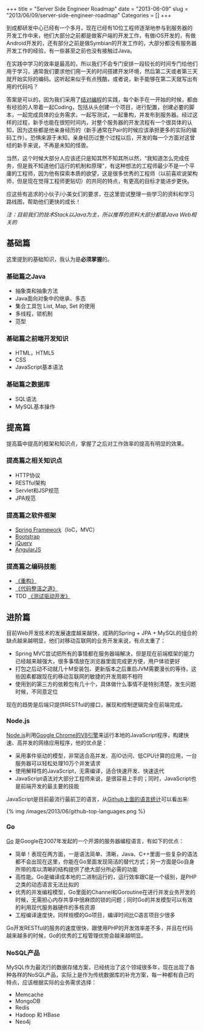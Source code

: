 +++
title = "Server Side Engineer Roadmap"
date = "2013-06-09"
slug = "2013/06/09/server-side-engineer-roadmap"
Categories = []
+++

到成都研发中心已经有一个多月，现在已经有10位工程师逐渐地参与到服务器的开发工作中来，他们大部分之前都是做客户端的开发工作，有做iOS开发的，有做Android开发的，还有部分之前是做Symbian的开发工作的，大部分都没有服务器开发工作的经验，有一些甚至之前也没有接触过Java。

在实践中学习的效率是最高的，所以我们不会专门安排一段较长的时间专门给他们用于学习，通常我们要求他们用一天的时间搭建开发环境，然后第二天或者第三天就开始实际的编码。这听起来似乎有点残酷，或者说，新手能够在第二天就写出有用的代码吗？

答案是可以的，因为我们采用了[结对编程](http://www.extremeprogramming.org/rules/pair.html)的实践，每个新手在一开始的时候，都由有经验的人带着一起Coding，包括从头创建一个项目，进行配置，创建必要的脚本，一起完成具体的业务需求，一起写测试，一起重构，并发布到服务器。经过这样的过程，新手也能在很短时间内，对整个服务器的开发流程有一个很具体的认知，因为这些都是他亲身经历的（新手通常在Pair的时候应该承担更多的实际的编码工作）。恐惧来源于未知，亲身经历过整个过程以后，开发的每一个方面对这曾经的新手来说，不再是未知的怪兽。

当然，这个时候大部分人应该还只是知其然不知其所以然，“我知道怎么完成任务，但是我不知道他们运行的机制和原理”，有这种想法的工程师最少不是一个平庸的工程师，因为他有探索本质的欲望，这是很多优秀的工程师（以前喜欢说架构师，但是现在觉得工程师更贴切）的共同的特点，有更高的目标才能进步更快。

应这些有追求的小伙子/小美女们的要求，在这里尝试整理一些学习的资料和学习路线图，帮助他们更快的成长！

_注：目前我们的技术Stack以Java为主，所以推荐的资料大部分都是Java Web相关的_

## 基础篇

这里提到的基础知识，我认为是**必须掌握**的。

### 基础篇之Java

- 抽象类和抽象方法
- Java面向对象中的继承、多态
- 集合工具包 List, Map, Set 的使用
- 多线程，锁机制
- 范型

### 基础篇之前端开发知识

- HTML，HTML5
- CSS
- JavaScript基本语法

### 基础篇之数据库

- SQL语法
- MySQL基本操作

## 提高篇

提高篇中提高的框架和知识点，掌握了之后对工作效率的提高有明显的效果。

### 提高篇之相关知识点

- HTTP协议
- RESTful架构
- Servlet和JSP规范
- JPA规范

### 提高篇之软件框架

- [Spring Framework](http://www.springsource.org/spring-framework)（IoC，MVC）
- [Bootstrap](http://twitter.github.io/bootstrap/)
- [jQuery](http://jquery.com/)
- [AngularJS](http://angularjs.org/)

### 提高篇之编码技能

- [《重构》](http://book.douban.com/subject/4262627/)
- [《代码整洁之道》](http://book.douban.com/subject/4199741/)
- TDD [《测试驱动开发》](http://book.douban.com/subject/1230036/)

## 进阶篇

目前Web开发技术的发展速度越来越快，成熟的Spring + JPA + MySQL的组合的缺点越来越明显，他们对移动互联网的业务开发来说，有点太重了：

- Spring MVC尝试把所有的事情都在服务器端解决，但是现在前端框架的能力已经越来越强大，很多事情放在浏览器里面完成更方便，用户体验更好
- 打包之后动不动就几十M安装包、更新版本之后重启JVM需要漫长的等待，这些因素都跟现在的移动互联网的敏捷的开发周期不相符
- 使用到的第三方的依赖包有几十个，具体做什么事情不是特别清楚，发生问题时候，不同意定位

现在的趋势是后端只提供RESTful的接口，展现和控制逻辑完全在前端完成。

### Node.js

[Node.js](http://nodejs.org/)利用[Google Chrome的V8引擎](http://code.google.com/p/v8/)来运行本地的JavaScript程序，构建快速、高并发的网络应用程序，他的优点是：

- 采用事件驱动的模型，非常适合高并发、高IO访问、低CPU计算的应用，一台服务器可以轻松处理10万个并发请求
- 使用解释性的JavaScript，无需编译，适合快速开发、快速迭代
- JavaScript语法对大部分工程师来说，是很容易上手的；同时，JavaScript也是前端开发的最主要的技能

JavaScript是目前最流行最前卫的语言，从[Github上面的语言统计](https://github.com/languages)可以看出来:

{% img /images/2013/06/github-top-languages.png %}

### Go

[Go](http://golang.org/) 是Google在2007年发起的一个开源的服务器编程语言，有如下的优点：

- 简单！表现在两方面，一是语法简单、清晰，Java、C++里面一些复杂的语法都不会出现在这里，你能在Go里面发现简洁的替代方式；另一方面是Go自身所带的库以清晰的结构提供了绝大部分所必需的功能
- 高性能。Go是编译成本地的二进制运行的，运行效率跟C是一个级别，是PHP之类的动态语言无法比拟的
- 优秀的并发编程模型，Go里面的Channel和Goroutine在进行并发业务开发的时候，无需担心内存共享中很麻烦的锁的问题；同时Go的并发模型可以有效的利用现代服务器硬件的多核资源
- 工程编译速度快，同样规模的Go项目，编译时间比C语言项目少很多

Go开发RESTful的服务的速度很快，跟使用PHP的开发效率差不多，并且在代码越来越多的时候，Go的优秀的工程管理优势会越来越明显。

### NoSQL产品

MySQL作为最流行的数据存储方案，已经统治了这个领域很多年，现在出现了各种各样的NoSQL产品，实际上是作为传统数据库的补充方案，每一种都有自己的特点，应该根据实际的业务需求选择：

- Memcache
- MongoDB
- Redis
- Hadoop 和 HBase
- Neo4j
